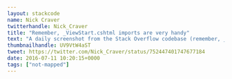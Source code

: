 ```yaml
---
layout: stackcode
name: Nick Craver
twitterhandle: Nick_Craver
title: "Remember, _ViewStart.cshtml imports are very handy"
text: "A daily screenshot from the Stack Overflow codebase (remember, _ViewStart.cshtml imports are very handy). "
thumbnailhandle: UV9VtW4aST
tweet: https://twitter.com/Nick_Craver/status/752447401747677184
date: 2016-07-11 10:20:15+0000
tags: ["not-mapped"]
---
```

